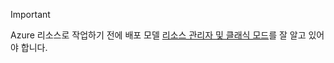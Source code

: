 > [!IMPORTANT]
> Azure 리소스로 작업하기 전에 배포 모델 [리소스 관리자 및 클래식 모드](../articles/resource-manager-deployment-model.md)를 잘 알고 있어야 합니다.


<!--HONumber=Nov16_HO2-->


